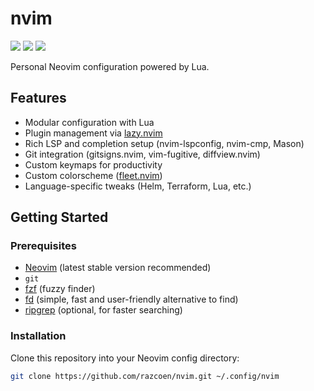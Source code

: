 # nvim

<a href="https://dotfyle.com/razcoen/nvim"><img src="https://dotfyle.com/razcoen/nvim/badges/plugins?style=flat" /></a>
<a href="https://dotfyle.com/razcoen/nvim"><img src="https://dotfyle.com/razcoen/nvim/badges/leaderkey?style=flat" /></a>
<a href="https://dotfyle.com/razcoen/nvim"><img src="https://dotfyle.com/razcoen/nvim/badges/plugin-manager?style=flat" /></a>

Personal Neovim configuration powered by Lua.


## Features

- Modular configuration with Lua
- Plugin management via [lazy.nvim](https://github.com/folke/lazy.nvim)
- Rich LSP and completion setup (nvim-lspconfig, nvim-cmp, Mason)
- Git integration (gitsigns.nvim, vim-fugitive, diffview.nvim)
- Custom keymaps for productivity
- Custom colorscheme ([fleet.nvim](https://github.com/razcoen/fleet.nvim))
- Language-specific tweaks (Helm, Terraform, Lua, etc.)

## Getting Started

### Prerequisites

- [Neovim](https://neovim.io/) (latest stable version recommended)
- `git`
- [fzf](https://github.com/junegunn/fzf) (fuzzy finder)
- [fd](https://github.com/sharkdp/fd) (simple, fast and user-friendly alternative to find)
- [ripgrep](https://github.com/BurntSushi/ripgrep) (optional, for faster searching)

### Installation

Clone this repository into your Neovim config directory:

```sh
git clone https://github.com/razcoen/nvim.git ~/.config/nvim
```
